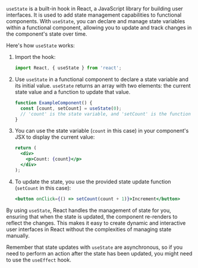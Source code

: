 `useState` is a built-in hook in React, a JavaScript library for building user interfaces. It is used to add state management capabilities to functional components. With `useState`, you can declare and manage state variables within a functional component, allowing you to update and track changes in the component's state over time.

Here's how `useState` works:

1. Import the hook:
   ```jsx
   import React, { useState } from 'react';
   ```

2. Use `useState` in a functional component to declare a state variable and its initial value. `useState` returns an array with two elements: the current state value and a function to update that value.
   ```jsx
   function ExampleComponent() {
     const [count, setCount] = useState(0);
     // 'count' is the state variable, and 'setCount' is the function to update it
   }
   ```

3. You can use the state variable (`count` in this case) in your component's JSX to display the current value:
   ```jsx
   return (
     <div>
       <p>Count: {count}</p>
     </div>
   );
   ```

4. To update the state, you use the provided state update function (`setCount` in this case):
   ```jsx
   <button onClick={() => setCount(count + 1)}>Increment</button>
   ```

By using `useState`, React handles the management of state for you, ensuring that when the state is updated, the component re-renders to reflect the changes. This makes it easy to create dynamic and interactive user interfaces in React without the complexities of managing state manually.

Remember that state updates with `useState` are asynchronous, so if you need to perform an action after the state has been updated, you might need to use the `useEffect` hook.